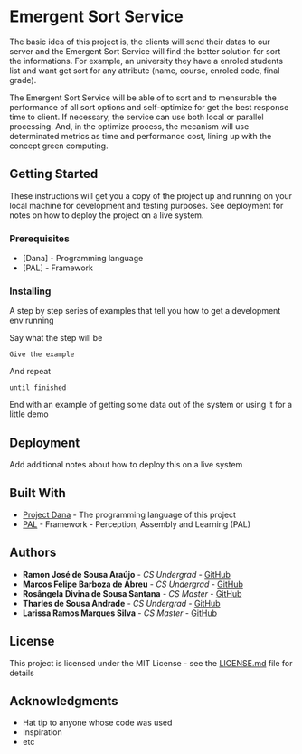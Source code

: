 # Emergent Sort Service

The basic idea of this project is, the clients will send their datas to our server and the Emergent Sort Service will find the better solution for sort the informations. For example, an university they have a enroled students list and want get sort for any attribute (name, course, enroled code, final grade).

The Emergent Sort Service will be able of to sort and to mensurable the performance of all sort options and self-optimize for get the best response time to client. If necessary, the service can use both local or parallel processing. And, in the optimize process, the mecanism will use determinated metrics as time and performance cost, lining up with the concept green computing.

## Getting Started

These instructions will get you a copy of the project up and running on your local machine for development and testing purposes. See deployment for notes on how to deploy the project on a live system.

### Prerequisites

* [Dana] - Programming language
* [PAL]  - Framework 

### Installing

A step by step series of examples that tell you how to get a development env running

Say what the step will be

```
Give the example
```

And repeat

```
until finished
```

End with an example of getting some data out of the system or using it for a little demo

## Deployment

Add additional notes about how to deploy this on a live system

## Built With

* [Project Dana](http://www.projectdana.com/) - The programming language of this project
* [PAL](http://www.projectdana.com/) - Framework -  Perception, Assembly and Learning (PAL)

## Authors

* **Ramon José de Sousa Araújo** - *CS Undergrad* - [GitHub](https://github.com/ramonjsa)
* **Marcos Felipe Barboza de Abreu** - *CS Undergrad* - [GitHub](https://github.com/marcosfelipp)
* **Rosângela Divina de Sousa Santana** - *CS Master* - [GitHub](https://github.com/rosousas)
* **Tharles de Sousa Andrade** - *CS Undergrad* - [GitHub](https://github.com/tharlestsa)
* **Larissa Ramos Marques Silva** - *CS Master* - [GitHub](https://github.com/larissaramosm)

## License

This project is licensed under the MIT License - see the [LICENSE.md](https://github.com/tharlestsa/EmergentSortService/blob/master/LICENSE) file for details

## Acknowledgments

* Hat tip to anyone whose code was used
* Inspiration
* etc

